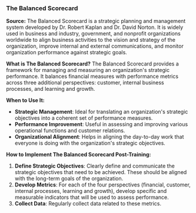 ### The Balanced Scorecard

**Source:**
The Balanced Scorecard is a strategic planning and management system developed by Dr. Robert Kaplan and Dr. David Norton. It is widely used in business and industry, government, and nonprofit organizations worldwide to align business activities to the vision and strategy of the organization, improve internal and external communications, and monitor organization performance against strategic goals.

**What is The Balanced Scorecard?**
The Balanced Scorecard provides a framework for managing and measuring an organization's strategic performance. It balances financial measures with performance metrics across three additional perspectives: customer, internal business processes, and learning and growth.

**When to Use It:**
- **Strategic Management**: Ideal for translating an organization's strategic objectives into a coherent set of performance measures.
- **Performance Improvement**: Useful in assessing and improving various operational functions and customer relations.
- **Organizational Alignment**: Helps in aligning the day-to-day work that everyone is doing with the organization's strategic objectives.

**How to Implement The Balanced Scorecard Post-Training:**
1. **Define Strategic Objectives**: Clearly define and communicate the strategic objectives that need to be achieved. These should be aligned with the long-term goals of the organization.
2. **Develop Metrics**: For each of the four perspectives (financial, customer, internal processes, learning and growth), develop specific and measurable indicators that will be used to assess performance.
3. **Collect Data**: Regularly collect data related to these metrics.